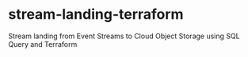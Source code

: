 # stream-landing-terraform
Stream landing from Event Streams to Cloud Object Storage using SQL Query and Terraform
